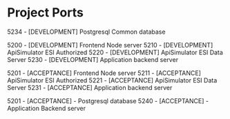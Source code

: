 # Project Ports
5234 - [DEVELOPMENT] Postgresql Common database

5200 - [DEVELOPMENT] Frontend Node server
5210 - [DEVELOPMENT] ApiSimulator ESI Authorized
5220 - [DEVELOPMENT] ApiSimulator ESI Data Server
5230 - [DEVELOPMENT] Application backend server

5201 - [ACCEPTANCE] Frontend Node server
5211 - [ACCEPTANCE] ApiSimulator ESI Authorized
5221 - [ACCEPTANCE] ApiSimulator ESI Data Server
5231 - [ACCEPTANCE] Application backend server

5201 - [ACCEPTANCE] - Postgresql database
5240 - [ACCEPTANCE] - Application Backend server
